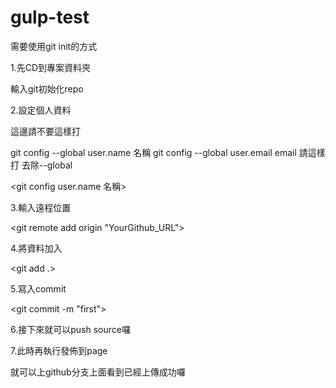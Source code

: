 # gulp-test

需要使用git init的方式

1.先CD到專案資料夾

輸入git初始化repo

<git init>

2.設定個人資料

這邊請不要這樣打

git config --global user.name 名稱
git config --global user.email email
請這樣打 去除--global

<git config user.name 名稱>
<git config user.email email>
  
3.輸入遠程位置

<git remote add origin "YourGithub_URL">

4.將資料加入

<git add .>

5.寫入commit

<git commit -m "first">

6.接下來就可以push source囉

<git push origin master>

7.此時再執行發佈到page

<gulp deploy>

就可以上github分支上面看到已經上傳成功囉
